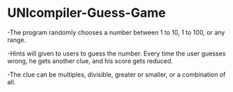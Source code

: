 # UNIcompiler-Guess-Game

-The program randomly chooses a number between 1 to 10, 1 to 100, or any range.

-Hints will given to users to guess the number. Every time the user guesses wrong, he gets another clue, and his score gets reduced.

-The clue can be multiples, divisible, greater or smaller, or a combination of all.
